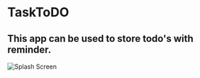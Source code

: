 # TaskToDO
## This app can be used to store todo's with reminder.
![Splash Screen]("https://drive.google.com/open?id=1LZ10sG_g9XuQEmERS1OPTRmYJzh8XM8C")
